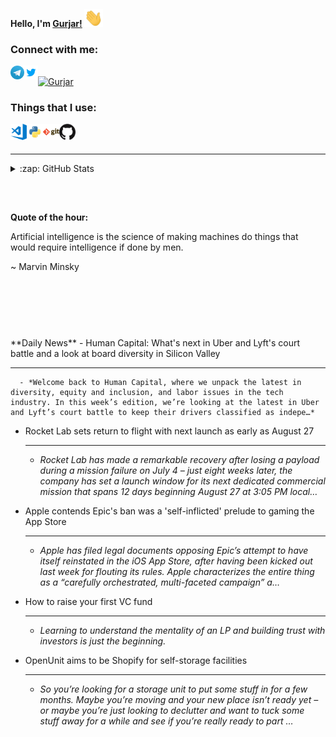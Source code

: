 #### Hello, I'm [Gurjar!](https://GurjarKing.github.io) <img src="https://raw.githubusercontent.com/ABSphreak/ABSphreak/master/gifs/Hi.gif" width="30px"></h2>


### Connect with me:

[<img align="left" alt="Gurjar | Telegram" width="22px" src="https://raw.githubusercontent.com/github/explore/80688e429a7d4ef2fca1e82350fe8e3517d3494d/topics/telegram/telegram.png" />][Telegram]
[<img align="left" alt="Gurjar | Twitter" width="22px" src="https://raw.githubusercontent.com/github/explore/80688e429a7d4ef2fca1e82350fe8e3517d3494d/topics/twitter/twitter.png" />][Twitter]

<br > <a href="https://github.com/GurjarKing"><img src="https://komarev.com/ghpvc/?username=GurjarKing" alt="Gurjar" /></a> <br />

<!-- <br >

![](https://visitor-badge.glitch.me/badge?page_id=GurjarKing)

<br /> -->

### Things that I use:

[<img align="left" alt="Visual Studio Code" width="26px" src="https://raw.githubusercontent.com/github/explore/80688e429a7d4ef2fca1e82350fe8e3517d3494d/topics/visual-studio-code/visual-studio-code.png" />][VSCode]
[<img align="left" alt="Python" width="26px" src="https://raw.githubusercontent.com/github/explore/80688e429a7d4ef2fca1e82350fe8e3517d3494d/topics/python/python.png" />][Python]
[<img align="left" alt="Git" width="26px" src="https://raw.githubusercontent.com/github/explore/80688e429a7d4ef2fca1e82350fe8e3517d3494d/topics/git/git.png" />][Git]
[<img align="left" alt="GitHub" width="26px" src="https://raw.githubusercontent.com/github/explore/78df643247d429f6cc873026c0622819ad797942/topics/github/github.png" />][Github]

<br />
<br />

---
<details>
  <summary>:zap: GitHub Stats</summary>

<img align="left" alt="Gurjar's Github Stats" src="https://github-readme-stats.vercel.app/api?username=GurjarKing&show_icons=true&hide_border=true&count_private=true&include_all_commit=true&theme=algolia" />

</details>

<!-- ### 🔔 My latest tweet
<a href="https://twitter.com/Gurjar_King43" target="_blank">
	<img src="https://github.com/GurjarKing/GurjarKing/raw/master/tweet.png" width="70%" align="center" alt="Click to view on Twitter" title="My latest tweet, as an image"/>
</a> -->
<br>

<pre>

</pre>

**Quote of the hour:**

Artificial intelligence is the science of making machines do things that would require intelligence if done by men.

~ Marvin Minsky
<pre>

</pre>
<br>
<pre>


</pre>
**Daily News**
  - Human Capital: What's next in Uber and Lyft's court battle and a look at board diversity in Silicon Valley
     <hr/>
     
      - *Welcome back to Human Capital, where we unpack the latest in diversity, equity and inclusion, and labor issues in the tech industry. In this week’s edition, we’re looking at the latest in Uber and Lyft’s court battle to keep their drivers classified as indepe…*
     
  - Rocket Lab sets return to flight with next launch as early as August 27
      <hr/>
      
      - *Rocket Lab has made a remarkable recovery after losing a payload during a mission failure on July 4 – just eight weeks later, the company has set a launch window for its next dedicated commercial mission that spans 12 days beginning August 27 at 3:05 PM local…*
      
  - Apple contends Epic's ban was a 'self-inflicted' prelude to gaming the App Store
      <hr/>
      
      - *Apple has filed legal documents opposing Epic’s attempt to have itself reinstated in the iOS App Store, after having been kicked out last week for flouting its rules. Apple characterizes the entire thing as a “carefully orchestrated, multi-faceted campaign” a…*
      
  - How to raise your first VC fund
      <hr/>
      
      - *Learning to understand the mentality of an LP and building trust with investors is just the beginning.*
       
  - OpenUnit aims to be Shopify for self-storage facilities
      <hr/>
       
       - *So you’re looking for a storage unit to put some stuff in for a few months. Maybe you’re moving and your new place isn’t ready yet – or maybe you’re just looking to declutter and want to tuck some stuff away for a while and see if you’re really ready to part …*
      

<br />

[VSCode]: https://code.visualstudio.com/
[Python]: https://www.python.org/
[Git]: https://git-scm.com/
[Github]: https://github.com/
[Telegram]: https://t.me/Gurjar_King/
[Twitter]: https://twitter.com/Gurjar_King43/
